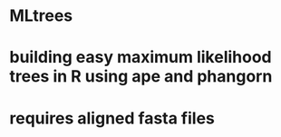 # MLtrees
# building easy maximum likelihood trees in R using ape and phangorn
# requires aligned fasta files
